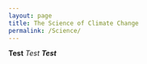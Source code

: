 ```yaml
---
layout: page
title: The Science of Climate Change
permalink: /Science/
---
```


**Test**
*Test*
***Test*** 
